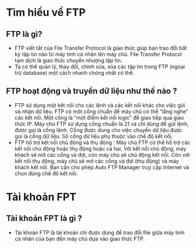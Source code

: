 # Tìm hiểu về FTP

## FTP là gì?
- FTP viết tắt của File Transfer Protocol là giao thức giúp bạn trao đổi bất kỳ tập tin nào từ máy tính cá nhân lên máy chủ. File Transfer Protocol tạm dịch là giao thức chuyển nhượng tập tin.
- Ta có thể quản lý, thay đổi, chỉnh sửa, xóa các tập tin trong FTP (ngoại trừ database) một cách nhanh chóng nhất có thể.
## FTP hoạt động và truyền dữ liệu như thế nào ?
- FTP sử dụng một kết nối cho các lệnh và các kết nối khác cho việc gửi và nhận dữ liệu. FTP có một cổng chuẩn để máy chủ có thể “lắng nghe” các kết nối. Một cổng là “một điểm kết nối logic” để giao tiếp qua giao thức IP. Máy chủ FTP sử dụng cổng chuẩn là 21 và chỉ dùng để gửi lệnh, được gọi là cổng lệnh. Cổng được dùng cho việc chuyển dữ liệu được gọi là cổng dữ liệu. Số cổng dữ liệu phụ thuộc vào chế độ kết nối.
- FTP hỗ trợ kết nối chủ động và thụ động : 
Máy chủ FTP có thể hỗ trợ các kết nối chủ động hoặc thụ động hoặc cả hai. Với kết nối chủ động, máy khách sẽ mở các cổng và đợi, còn máy chủ sẽ chủ động kết nối. Còn với kết nối thụ động, máy chủ sẽ mở các cổng và đợi (thụ động) và máy khách kết nối. Bạn cần cho phép Auto FTP Manager truy cập Internet và chọn đúng chế độ kết nối.

# Tài khoản FPT 
## Tài khoản FPT là gì ? 
- Tài khoản FTP là tài khoản chỉ được dùng để trao đổi file giữa máy tính cá nhân của bạn đến máy chủ dựa vào giao thức FTP.


